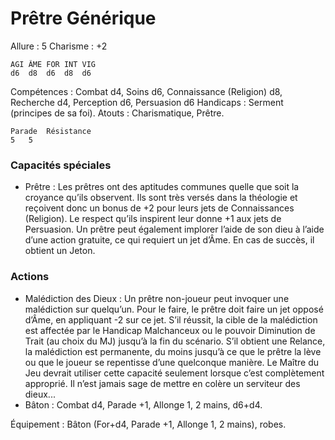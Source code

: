 # Prêtre Générique

Allure : 5
Charisme : +2

	AGI	ÂME	FOR	INT	VIG
	d6	d8	d6	d8	d6

Compétences : Combat d4, Soins d6, Connaissance (Religion) d8, Recherche d4, Perception d6, Persuasion d6
Handicaps : Serment (principes de sa foi).
Atouts : Charismatique, Prêtre.

	Parade	Résistance
	5	5

### Capacités spéciales
- Prêtre : Les prêtres ont des aptitudes communes quelle que soit la croyance qu’ils observent. Ils sont très versés dans la théologie et reçoivent donc un bonus de +2 pour leurs jets de Connaissances (Religion). Le respect qu’ils inspirent leur donne +1 aux jets de Persuasion. Un prêtre peut également implorer l’aide de son dieu à l’aide d’une action gratuite, ce qui requiert un jet d’Âme. En cas de succès, il obtient un Jeton.

### Actions
- Malédiction des Dieux : Un prêtre non-joueur peut invoquer une malédiction sur quelqu’un. Pour le faire, le prêtre doit faire un jet opposé d’Âme, en appliquant -2 sur ce jet. S’il réussit, la cible de la malédiction est affectée par le Handicap Malchanceux ou le pouvoir Diminution de Trait (au choix du MJ) jusqu’à la fin du scénario. S’il obtient une Relance, la malédiction est permanente, du moins jusqu’à ce que le prêtre la lève ou que le joueur se repentisse d’une quelconque manière. Le Maître du Jeu devrait utiliser cette capacité seulement lorsque c’est complètement approprié. Il n’est jamais sage de mettre en colère un serviteur des dieux...
- Bâton : Combat d4, Parade +1, Allonge 1, 2 mains, d6+d4.

Équipement : Bâton (For+d4, Parade +1, Allonge 1, 2 mains), robes.

